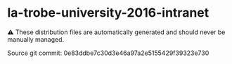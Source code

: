 # la-trobe-university-2016-intranet

:warning: These distribution files are automatically generated and should never be manually managed.

Source git commit: 0e83ddbe7c30d3e46a97a2e5155429f39323e730

